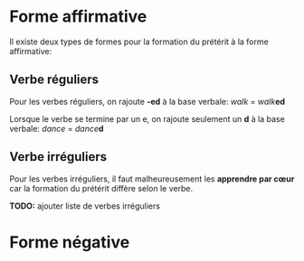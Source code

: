 # Forme affirmative

Il existe deux types de formes pour la formation du prétérit à la forme affirmative:
## Verbe réguliers

Pour les verbes réguliers, on rajoute **-ed** à la base verbale:
*walk* = *walk***ed**

Lorsque le verbe se termine par un e, on rajoute seulement un **d** à la base verbale:
*dance* = *dance***d**
## Verbe irréguliers

Pour les verbes irréguliers, il faut malheureusement les **apprendre par cœur** car la formation du prétérit diffère selon le verbe.

**TODO:** ajouter liste de verbes irréguliers
# Forme négative

